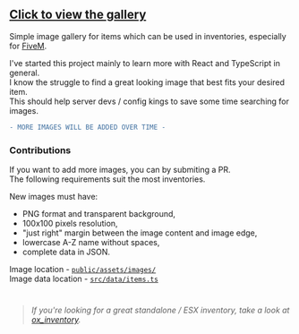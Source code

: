 ## [Click to view the gallery](https://items.dejv.it/)

Simple image gallery for items which can be used in inventories, especially for [FiveM](https://github.com/citizenfx/fivem).

I've started this project mainly to learn more with React and TypeScript in general.  
I know the struggle to find a great looking image that best fits your desired item.  
This should help server devs / config kings to save some time searching for images.

```diff
- MORE IMAGES WILL BE ADDED OVER TIME -
```

### Contributions
If you want to add more images, you can by submiting a PR.  
The following requirements suit the most inventories.

New images must have:
- PNG format and transparent background,
- 100x100 pixels resolution,
- "just right" margin between the image content and image edge,
- lowercase A-Z name without spaces,
- complete data in JSON.

Image location - [`public/assets/images/`](public/assets/images/)  
Image data location - [`src/data/items.ts`](src/data/items.ts)

#
> ###### If you're looking for a great standalone / ESX inventory, take a look at [ox_inventory](https://github.com/overextended/ox_inventory).
